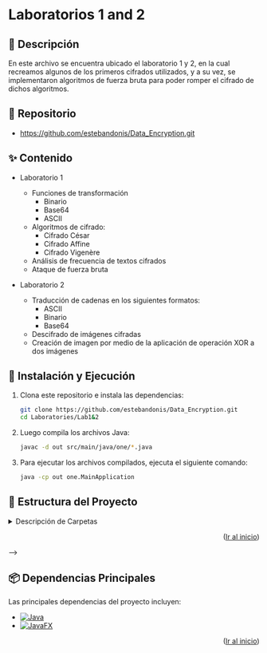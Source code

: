 <!--
PROJECT NAME
-->

# Laboratorios 1 and 2
<a id="readme-top"></a>

<!--
PROJECT DESCRIPTION
-->
## 📜 Descripción

En este archivo se encuentra ubicado el laboratorio 1 y 2, en la cual recreamos algunos de los primeros cifrados utilizados, y a su vez, se implementaron algoritmos de fuerza bruta para poder romper el cifrado de dichos algoritmos.

## 📖 Repositorio
* https://github.com/estebandonis/Data_Encryption.git


## ✨ Contenido
- Laboratorio 1
  - Funciones de transformación
    - Binario
    - Base64
    - ASCII
  - Algoritmos de cifrado:
    - Cifrado César
    - Cifrado Affine
    - Cifrado Vigenère
  - Análisis de frecuencia de textos cifrados
  - Ataque de fuerza bruta


- Laboratorio 2
  - Traducción de cadenas en los siguientes formatos:
    - ASCII
    - Binario
    - Base64
  - Descifrado de imágenes cifradas
  - Creación de imagen por medio de la aplicación de operación XOR a dos imágenes 

## 🚀 Instalación y Ejecución

1. Clona este repositorio e instala las dependencias:

    ```bash
    git clone https://github.com/estebandonis/Data_Encryption.git
    cd Laboratories/Lab1&2
    ```

2. Luego compila los archivos Java: 

    ```bash
    javac -d out src/main/java/one/*.java
    ```

3. Para ejecutar los archivos compilados, ejecuta el siguiente comando:

    ```bash
    java -cp out one.MainApplication
    ```

## 📂 Estructura del Proyecto

<details>
  <summary>Descripción de Carpetas</summary>

La estructura del proyecto está organizada de la siguiente manera:

- **public/**: Archivos estáticos y recursos accesibles públicamente.
- **src/**
  - **components/**: Componentes reutilizables de la interfaz de usuario.
  - **pages/**: Rutas de la aplicación, organizadas en carpetas según su funcionalidad.
    - **api/**: Endpoints de la API.
    - **404/**: Página de error 404.
    - **home/**: Página de inicio de la aplicación.
    - **login/**: Página de inicio de sesión.
  - **services/**: Servicios auxiliares, incluyendo el manejo de correos y configuraciones.
    - **email/**: Servicios para envío de correos electrónicos.
    - **namesEnums.js, reportTypes.js, world.js**: Archivos de configuración y utilidades.
  - **styles/**: Archivos CSS para los estilos de la aplicación.
  
</details>
<p align="right">(<a href="#readme-top">Ir al inicio</a>)</p>
 -->

## 📦 Dependencias Principales

Las principales dependencias del proyecto incluyen:
* [![Java][Java]][Java-url]
* [![JavaFX][JavaFX]][JavaFX-url]
<p align="right">(<a href="#readme-top">Ir al inicio</a>)</p>

<!-- ## 🛠️ API Endpoints
<details>
  <summary>Principales Endpoints</summary>
  
  La API está construida utilizando Next.js y organiza sus endpoints en función de las entidades principales del sistema.
  A continuación se presentan algunos de los endpoints más importantes:

- **api/auth/**: Manejo de autenticación y autorización de usuarios.
- **api/estadisticas/**: Endpoints para obtener estadísticas detalladas de exploradores e instituciones.
- **api/reports/**: Endpoints para generar reportes personalizados en formato Excel.

Cada endpoint está diseñado para recibir y responder con datos JSON, permitiendo la integración con los módulos del sistema.

</details>
<p align="right">(<a href="#readme-top">Ir al inicio</a>)</p> -->

<!-- MARKDOWN LINKS & IMAGES -->
[Java]: https://img.shields.io/badge/Java-3776AB?style=flat&logo=java&logoColor=white
[Java-url]: https://www.java.com/
[JavaFX]: https://img.shields.io/badge/javafx-er2?style=flat&logo=javafx&color=orange
[JavaFX-url]: https://openjfx.io/
[Website]: https://img.shields.io/website?url=https://lc2tech.com/
[Website-url]: https://estebandonis.netlify.app/
[Linkedin-est]: https://www.linkedin.com/in/esteban-donis-384819204/
[Linkedin]: https://img.shields.io/badge/-LinkedIn-black.svg?style=for-the-badge&logo=linkedin&colorB=555
[Github-est]: https://github.com/estebandonis
[GitHub]: https://img.shields.io/badge/github-%23121011.svg?style=for-the-badge&logo=github&logoColor=white